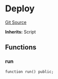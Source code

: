 # Deploy
[Git Source](https://github.com/AstariaXYZ/starport/blob/62254f50a959b2db00a7aa352d8f4d9e5269a8bb/src/scripts/Deploy.sol)

**Inherits:**
Script


## Functions
### run


```solidity
function run() public;
```

